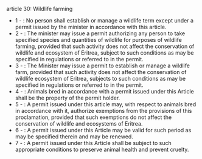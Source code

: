 article 30: Wildlife farming

<ul>
			<li>1 - : No person shall establish or manage a wildlife term except under a permit issued by the minister in accordance with this article.<ul>
			</ul></li>			<li>2 - : The minister may issue a permit authorizing any person to take specified species and quantities of wildlife for purposes of wildlife farming, provided that such activity does not affect the conservation of wildlife and ecosystem of Eritrea, subject to such conditions as may be specified in regulations or referred to in the permit.<ul>
			</ul></li>			<li>3 - : The Minister may issue a permit to establish or manage a wildlife farm, provided that such activity does not affect the conservation of wildlife ecosystem of Eritrea, subjects to such conditions as may be specified in regulations or referred to in the permit.<ul>
			</ul></li>			<li>4 - : Animals bred in accordance with a permit issued under this Article shall be the property of the permit holder.<ul>
			</ul></li>			<li>5 - : A permit issued under this article may, with respect to animals bred in accordance with it, authorize exemptions from the provisions of this proclamation, provided that such exemptions do not affect the conservation of wildlife and ecosystems of Eritrea.<ul>
			</ul></li>			<li>6 - : A permit issued under this Article may be valid for such period as may be specified therein and may be renewed.<ul>
			</ul></li>			<li>7 - : A permit issued under this Article shall be subject to such appropriate conditions to preserve animal health and prevent cruelty.<ul>
			</ul></li></ul>